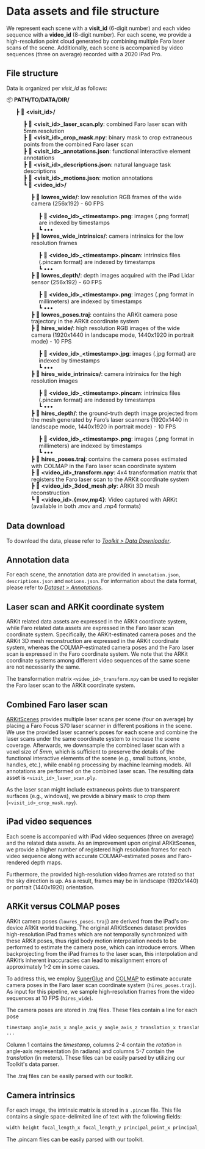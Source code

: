 # Data assets and file structure

We represent each scene with a **visit_id** (6-digit number) and each video sequence with a **video_id** (8-digit number). For each scene, we provide a high-resolution point cloud generated by combining multiple Faro laser scans of the scene. Additionally, each scene is accompanied by  video sequences (three on average) recorded with a 2020 iPad Pro.


## File structure

Data is organized per *visit_id* as follows:

<span style="list-style-type:none;line-height:1.2;font-size:11pt">📦 **PATH/TO/DATA/DIR/**</span>
<ul style="list-style-type:none;line-height:1.2;font-size:11pt">
  <li>┣ 📂 <strong>&lt;visit_id&gt;/</strong></li>
  <ul style="list-style-type:none;padding-left:20px;">
    <li>┣ 📄 <strong>&lt;visit_id&gt;_laser_scan.ply</strong>: combined Faro laser scan with 5mm resolution</li>
    <li>┣ 📄 <strong>&lt;visit_id&gt;_crop_mask.npy</strong>: binary mask to crop extraneous points from the combined Faro laser scan</li>
    <li>┣ 📄 <strong>&lt;visit_id&gt;_annotations.json</strong>: functional interactive element annotations</li>
    <li>┣ 📄 <strong>&lt;visit_id&gt;_descriptions.json</strong>: natural language task descriptions</li>
    <li>┣ 📄 <strong>&lt;visit_id&gt;_motions.json</strong>: motion annotations</li>
    <li>┗ 📂 <strong>&lt;video_id&gt;/</strong></li>
    <ul style="list-style-type:none;padding-left:20px;">
      <li>┣ 📂 <strong>lowres_wide/</strong>: low resolution RGB frames of the wide camera (256x192) - 60 FPS</li>
      <ul style="list-style-type:none;padding-left:20px;">
        <li>┣ 📄 <strong>&lt;video_id&gt;_&lt;timestamp&gt;.png</strong>: images (.png format) are indexed by timestamps</li>
        <li>┗ •••</li>
      </ul>
      <li>┣ 📂 <strong>lowres_wide_intrinsics/</strong>: camera intrinsics for the low resolution frames</li>
      <ul style="list-style-type:none;padding-left:20px;">
        <li>┣ 📄 <strong>&lt;video_id&gt;_&lt;timestamp&gt;.pincam</strong>: intrinsics files (.pincam format) are indexed by timestamps</li>
        <li>┗ •••</li>
      </ul>
      <li>┣ 📂 <strong>lowres_depth/</strong>: depth images acquired with the iPad Lidar sensor (256x192) - 60 FPS</li>
      <ul style="list-style-type:none;padding-left:20px;">
        <li>┣ 📄 <strong>&lt;video_id&gt;_&lt;timestamp&gt;.png</strong>: images (.png format in millimeters) are indexed by timestamps</li>
        <li>┗ •••</li>
      </ul>
      <li>┣ 📄 <strong>lowres_poses.traj</strong>: contains the ARKit camera pose trajectory in the ARKit coordinate system</li>
      <li>┣ 📂 <strong>hires_wide/</strong>: high resolution RGB images of the wide camera (1920x1440 in landscape mode, 1440x1920 in portrait mode) - 10 FPS</li>
      <ul style="list-style-type:none;padding-left:20px;">
        <li>┣ 📄 <strong>&lt;video_id&gt;_&lt;timestamp&gt;.jpg</strong>: images (.jpg format) are indexed by timestamps</li>
        <li>┗ •••</li>
      </ul>
      <li>┣ 📂 <strong>hires_wide_intrinsics/</strong>: camera intrinsics for the high resolution images</li>
      <ul style="list-style-type:none;padding-left:20px;">
        <li>┣ 📄 <strong>&lt;video_id&gt;_&lt;timestamp&gt;.pincam</strong>: intrinsics files (.pincam format) are indexed by timestamps</li>
        <li>┗ •••</li>
      </ul>
      <li>┣ 📂 <strong>hires_depth/</strong>: the ground-truth depth image projected from the mesh generated by Faro’s laser scanners (1920x1440 in landscape mode, 1440x1920 in portrait mode) - 10 FPS</li>
      <ul style="list-style-type:none;padding-left:20px;">
        <li>┣ 📄 <strong>&lt;video_id&gt;_&lt;timestamp&gt;.png</strong>: images (.png format in millimeters) are indexed by timestamps</li>
        <li>┗ •••</li>
      </ul>
      <li>┣ 📄 <strong>hires_poses.traj</strong>: contains the camera poses estimated with COLMAP in the Faro laser scan coordinate system</li>
      <li>┣ 📄 <strong>&lt;video_id&gt;_transform.npy</strong>: 4x4 transformation matrix that registers the Faro laser scan to the ARKit coordinate system</li>
      <li>┣ 📄 <strong>&lt;video_id&gt;_3dod_mesh.ply</strong>: ARKit 3D mesh reconstruction</li>
      <li>┗ 📄 <strong>&lt;video_id&gt;.{mov,mp4}</strong>: Video captured with ARKit (available in both .mov and .mp4 formats)</li>
    </ul>
  </ul>
</ul>



## Data download

To download the data, please refer to [*Toolkit > Data Downloader*](site:toolkit/data-downloader).

## Annotation data

For each scene, the annotation data are provided in `annotation.json`, `descriptions.json` and `motions.json`. For information about the data format, 
please refer to [*Dataset > Annotations*](site:dataset/annotations).

## Laser scan and ARKit coordinate system

ARKit related data assets are expressed in the ARKit coordinate system, while Faro related data assets are expressed in the Faro laser scan coordinate system. 
Specifically, the ARKit-estimated camera poses and the ARKit 3D mesh reconstruction are expressed in the ARKit coordinate system, whereas the COLMAP-estimated camera poses and the Faro laser scan is expressed in the Faro coordinate system. We note that the ARKit coordinate systems among different video sequences of the same scene are not necessarily the same.

The transformation matrix `<video_id>_transform.npy` can be used to register the Faro laser scan to the ARKit coordinate system.

## Combined Faro laser scan

[ARKitScenes](https://machinelearning.apple.com/research/arkitscenes) provides multiple laser scans per scene
(four on average) by placing a Faro Focus S70 laser scanner
in different positions in the scene. We use the provided laser
scanner’s poses for each scene and combine the laser scans
under the same coordinate system to increase the scene coverage. Afterwards, we downsample the combined laser scan
with a voxel size of *5mm*, which is sufficient to preserve the
details of the functional interactive elements of the scene
(e.g., small buttons, knobs, handles, etc.), while enabling
processing by machine learning models. All annotations are performed on the combined laser scan. The resulting data asset is `<visit_id>_laser_scan.ply`.

As the laser scan might include extraneous points due to transparent surfaces (e.g., windows), we provide a binary mask to crop them (`<visit_id>_crop_mask.npy`).

## iPad video sequences

Each scene is accompanied with iPad video sequences (three on average) and the related data assets. As an improvement upon original ARKitScenes, we provide a higher number of registered high resolution frames for each video sequence along with accurate COLMAP-estimated poses and Faro-rendered depth maps. 

Furthermore, the provided high-resolution video frames are rotated so that the sky direction is up. As a result, frames may be in landscape (1920x1440) or portrait (1440x1920) orientation.

## ARKit versus COLMAP poses

ARKit camera poses (`lowres_poses.traj`) are derived from the iPad's on-device ARKit world tracking. The original ARKitScenes dataset provides high-resolution iPad frames which are not temporally synchronized with these ARKit poses, thus rigid body motion interpolation needs to be performed to estimate the camera pose, which can introduce errors. When backprojecting from the iPad frames to the laser scan, this interpolation and ARKit’s inherent inaccuracies can lead to misalignment errors of approximately 1-2 cm in some cases. 

To address this, we employ [SuperGlue](https://github.com/magicleap/SuperGluePretrainedNetwork) and [COLMAP](https://github.com/colmap/colmap) to estimate accurate camera poses in the Faro laser scan coordinate system (`hires_poses.traj`). As input for this pipeline, we sample high-resolution frames from the video sequences at 10 FPS (`hires_wide`).

The camera poses are stored in .traj files. These files contain a line for each pose

```txt title=".traj files"
timestamp angle_axis_x angle_axis_y angle_axis_z translation_x translation_y translation_z
...
```
Column 1 contains the *timestamp*, columns 2-4 contain the *rotation* in angle-axis representation (in radians) and columns 5-7 contain the *translation* (in meters). These files can be easily parsed by utilizing our Toolkit's data parser.

The .traj files can be easily parsed with our toolkit.

## Camera intrinsics

For each image, the intrinsic matrix is stored in a `.pincam` file. This file contains a single space-delimited line of text with the following fields:

```txt title="&lt;video_id&gt;_&lt;timestamp&gt;.pincam"
width height focal_length_x focal_length_y principal_point_x principal_point_y
```
The .pincam files can be easily parsed with our toolkit.





